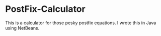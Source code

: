 # PostFix-Calculator

This is a calculator for those pesky postfix equations. I wrote this in Java using NetBeans.

